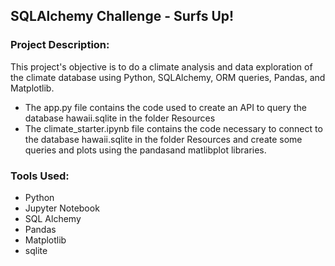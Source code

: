 ## SQLAlchemy Challenge - Surfs Up!

### Project Description: 
This project's objective is to do a climate analysis and data exploration of the climate database using Python, SQLAlchemy, ORM queries, Pandas, and Matplotlib.

* The app.py file contains the code used to create an API to query the database hawaii.sqlite in the folder Resources
* The climate_starter.ipynb file contains the code necessary to connect to the database hawaii.sqlite in the folder Resources and create some queries and plots using the pandasand matlibplot libraries.

### Tools Used: 
- Python 
- Jupyter Notebook
- SQL Alchemy
- Pandas 
- Matplotlib
- sqlite 
